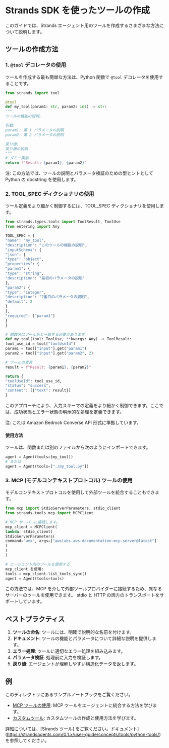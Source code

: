 # Strands SDK を使ったツールの作成

このガイドでは、Strands エージェント用のツールを作成するさまざまな方法について説明します。

## ツールの作成方法

### 1. `@tool` デコレータの使用

ツールを作成する最も簡単な方法は、Python 関数で `@tool` デコレータを使用することです。

```python
from strands import tool

@tool
def my_tool(param1: str, param2: int) -> str:
"""
ツールの機能の説明。

引数:
param1: 第 1 パラメータの説明
param2: 第 2 パラメータの説明

戻り値:
戻り値の説明
"""
# ダミー実装
return f"Result: {param1}, {param2}"
```

注: この方法では、ツールの説明とパラメータ検証のための型ヒントとして Python の docstring を使用します。

### 2. TOOL_SPEC ディクショナリの使用

ツール定義をより細かく制御するには、TOOL_SPEC ディクショナリを使用します。

```python
from strands.types.tools import ToolResult, ToolUse
from entering import Any

TOOL_SPEC = {
"name": "my_tool",
"description": "このツールの機能の説明",
"inputSchema": {
"json": {
"type": "object",
"properties": {
"param1": {
"type": "string",
"description": "最初のパラメータの説明"
},
"param2": {
"type": "integer",
"description": "2番目のパラメータの説明",
"default": 2
}
},
"required": ["param1"]
}
}

# 関数名はツール名と一致する必要があります
def my_tool(tool: ToolUse, **kwargs: Any) -> ToolResult:
tool_use_id = tool["toolUseId"]
param1 = tool["input"].get("param1")
param2 = tool["input"].get("param2", 2)

# ツールの実装
result = f"Result: {param1}, {param2}"

return {
"toolUseId": tool_use_id,
"status": "success",
"content": [{"text": result}]
}
```

このアプローチにより、入力スキーマの定義をより細かく制御できます。ここでは、成功状態とエラー状態の明示的な処理を定義できます。

注: これは Amazon Bedrock Converse API 形式に準拠しています。

#### 使用方法

ツールは、関数または別のファイルから次のようにインポートできます。

```python
agent = Agent(tools=[my_tool])
# または
agent = Agent(tools=["./my_tool.py"])
```

### 3. MCP (モデルコンテキストプロトコル) ツールの使用

モデルコンテキストプロトコルを使用して外部ツールを統合することもできます。

```python
from mcp import StdioServerParameters, stdio_client
from strands.tools.mcp import MCPClient

# MCP サーバーに接続します。
mcp_client = MCPClient(
lambda: stdio_client(
StdioServerParameters(
command="uvx", args=["awslabs.aws-documentation-mcp-server@latest"]
)
)
)

# エージェント内のツールを使用する
mcp_client を使用:
tools = mcp_client.list_tools_sync()
agent = Agent(tools=tools)
```

この方法では、MCP を介して外部ツールプロバイダーに接続するため、異なるサーバーのツールを使用できます。 stdio と HTTP の両方のトランスポートをサポートしています。

## ベストプラクティス

1. **ツールの命名**: ツールには、明確で説明的な名前を付けます。
2. **ドキュメント**: ツールの機能とパラメータについて詳細な説明を提供します。
3. **エラー処理**: ツールに適切なエラー処理を組み込みます。
4. **パラメータ検証**: 処理前に入力を検証します。
5. **戻り値**: エージェントが理解しやすい構造化データを返します。

## 例

このディレクトリにあるサンプルノートブックをご覧ください。
- [MCP ツールの使用](01-using-mcp-tools/mcp-agent.ipynb): MCP ツールをエージェントに統合する方法を学びます。
- [カスタムツール](02-custom-tools/custom-tools-with-strands-agents.ipynb): カスタムツールの作成と使用方法を学びます。

詳細については、[Strands ツール] をご覧ください。ドキュメント](https://strandsagents.com/0.1.x/user-guide/concepts/tools/python-tools/)を参照してください。
